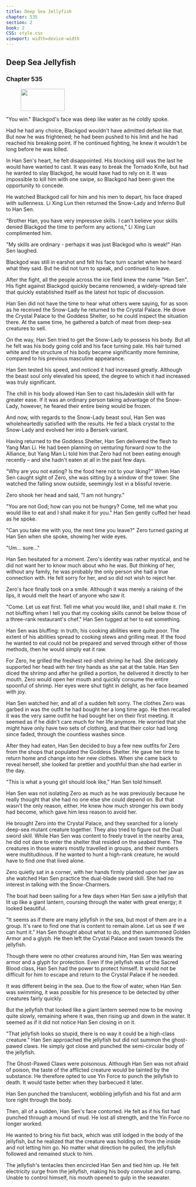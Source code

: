 ```yaml
---
title: Deep Sea Jellyfish
chapter: 535
section: 2
book: 2
CSS: style.css
viewport: width=device-width
---
```


## Deep Sea Jellyfish

### Chapter 535

<figure>
	<img src="../Images/gem.gif" alt="" id="gem" width="120" height="60" />
</figure>

"You win." Blackgod's face was deep like water as he coldly spoke.

Had he had any choice, Blackgod wouldn't have admitted defeat like that. But now he was frightened; he had been pushed to his limit and he had reached his breaking point. If he continued fighting, he knew it wouldn't be long before he was killed.

In Han Sen's heart, he felt disappointed. His blocking skill was the last he would have wanted to cast. It was easy to break the Tornado Knife, but had he wanted to slay Blackgod, he would have had to rely on it. It was impossible to kill him with one swipe, so Blackgod had been given the opportunity to concede.

He watched Blackgod call for him and his men to depart, his face draped with sullenness. Li Xing Lun then returned the Snow-Lady and Inferno Bull to Han Sen.

"Brother Han, you have very impressive skills. I can't believe your skills denied Blackgod the time to perform any actions," Li Xing Lun complimented him.

"My skills are ordinary - perhaps it was just Blackgod who is weak!" Han Sen laughed.

Blackgod was still in earshot and felt his face turn scarlet when he heard what they said. But he did not turn to speak, and continued to leave.

After the fight, all the people across the ice field knew the name "Han Sen". His fight against Blackgod quickly became renowned, a widely-spread tale that quickly established itself as the latest hot topic of discussion.

Han Sen did not have the time to hear what others were saying, for as soon as he received the Snow-Lady he returned to the Crystal Palace. He drove the Crystal Palace to the Goddess Shelter, so he could inspect the situation there. At the same time, he gathered a batch of meat from deep-sea creatures to sell.

On the way, Han Sen tried to get the Snow-Lady to possess his body. But all he felt was his body going cold and his face turning pale. His hair turned white and the structure of his body became significantly more feminine, compared to his previous masculine appearance.

Han Sen tested his speed, and noticed it had increased greatly. Although the beast soul only elevated his speed, the degree to which it had increased was truly significant.

The chill in his body allowed Han Sen to cast hisJadeskin skill with far greater ease. If it was an ordinary person taking advantage of the Snow-Lady, however, he feared their entire being would be frozen.

And now, with regards to the Snow-Lady beast soul, Han Sen was wholeheartedly satisfied with the results. He fed a black crystal to the Snow-Lady and evolved her into a Berserk variant.

Having returned to the Goddess Shelter, Han Sen delivered the flesh to Yang Man Li. He had been planning on venturing forward now to the Alliance, but Yang Man Li told him that Zero had not been eating enough recently – and she hadn't eaten at all in the past few days.

"Why are you not eating? Is the food here not to your liking?" When Han Sen caught sight of Zero, she was sitting by a window of the tower. She watched the falling snow outside, seemingly lost in a blissful reverie.

Zero shook her head and said, "I am not hungry."

"You are not God; how can you not be hungry? Come, tell me what you would like to eat and I shall make it for you." Han Sen gently cuffed her head as he spoke.

"Can you take me with you, the next time you leave?" Zero turned gazing at Han Sen when she spoke, showing her wide eyes.

"Um... sure..."

Han Sen hesitated for a moment. Zero's identity was rather mystical, and he did not want her to know much about who he was. But thinking of her, without any family, he was probably the only person she had a true connection with. He felt sorry for her, and so did not wish to reject her.

Zero's face finally took on a smile. Although it was merely a raising of the lips, it would melt the heart of anyone who saw it.

"Come. Let us eat first. Tell me what you would like, and I shall make it. I'm not bluffing when I tell you that my cooking skills cannot be below those of a three-rank restaurant's chef." Han Sen tugged at her to eat something.

Han Sen was bluffing: in truth, his cooking abilities were quite poor. The extent of his abilities spread to cooking stews and grilling meat. If the food he wanted to eat could not be prepared and served through either of those methods, then he would simply eat it raw.

For Zero, he grilled the freshest red-shell shrimp he had. She delicately supported her head with her tiny hands as she sat at the table. Han Sen diced the shrimp and after he grilled a portion, he delivered it directly to her mouth. Zero would open her mouth and quickly consume the entire spoonful of shrimp. Her eyes were shut tight in delight, as her face beamed with joy.

Han Sen watched her, and all of a sudden felt sorry. The clothes Zero was garbed in was the outfit he had bought her a long time ago. He then recalled it was the very same outfit he had bought her on their first meeting. It seemed as if he didn't care much for her life anymore. He worried that she might have only have two sets of clothing, and that their color had long since faded, through the countless washes since.

After they had eaten, Han Sen decided to buy a few new outfits for Zero from the shops that populated the Goddess Shelter. He gave her time to return home and change into her new clothes. When she came back to reveal herself, she looked far prettier and youthful than she had earlier in the day.

"This is what a young girl should look like," Han Sen told himself.

Han Sen was not isolating Zero as much as he was previously because he really thought that she had no one else she could depend on. But that wasn't the only reason, either. He knew how much stronger his own body had become, which gave him less reason to avoid her.

He brought Zero into the Crystal Palace, and they searched for a lonely deep-sea mutant creature together. They also tried to figure out the Dual sword skill. While Han Sen was content to freely travel in the nearby area, he did not dare to enter the shelter that resided on the seabed there. The creatures in those waters mostly travelled in groups, and their numbers were multitudinous. If he wanted to hunt a high-rank creature, he would have to find one that lived alone.

Zero quietly sat in a corner, with her hands firmly planted upon her jaw as she watched Han Sen practice the dual-blade sword skill. She had no interest in talking with the Snow-Charmers.

The boat had been sailing for a few days when Han Sen saw a jellyfish that lit up like a giant lantern, coursing through the water with great energy; it looked beautiful.

"It seems as if there are many jellyfish in the sea, but most of them are in a group. It's rare to find one that is content to remain alone. Let us see if we can hunt it." Han Sen thought about what to do, and then summoned Golden Armor and a glyph. He then left the Crystal Palace and swam towards the jellyfish.

Though there were no other creatures around him, Han Sen was wearing armor and a glyph for protection. Even if the jellyfish was of the Sacred Blood class, Han Sen had the power to protect himself. It would not be difficult for him to escape and return to the Crystal Palace if he needed.

It was different being in the sea. Due to the flow of water, when Han Sen was swimming, it was possible for his presence to be detected by other creatures fairly quickly.

But the jellyfish that looked like a giant lantern seemed now to be moving quite slowly, remaining where it was, then rising up and down in the water. It seemed as if it did not notice Han Sen closing in on it.

"That jellyfish looks so stupid, there is no way it could be a high-class creature." Han Sen approached the jellyfish but did not summon the ghost-pawed claws. He simply got close and punched the semi-circular body of the jellyfish.

The Ghost-Pawed Claws were poisonous. Although Han Sen was not afraid of poison, the taste of the afflicted creature would be tainted by the substance. He therefore opted to use Yin Force to punch the jellyfish to death. It would taste better when they barbecued it later.

Han Sen punched the translucent, wobbling jellyfish and his fist and arm tore right through the body.

Then, all of a sudden, Han Sen's face contorted. He felt as if his fist had punched through a mound of mud. He lost all strength, and the Yin Force no longer worked.

He wanted to bring his fist back, which was still lodged in the body of the jellyfish, but he realized that the creature was holding on from the inside and not letting him go. No matter what direction he pulled, the jellyfish followed and remained stuck to him.

The jellyfish's tentacles then encircled Han Sen and tied him up. He felt electricity surge from the jellyfish, making his body convulse and cramp. Unable to control himself, his mouth opened to gulp in the seawater.